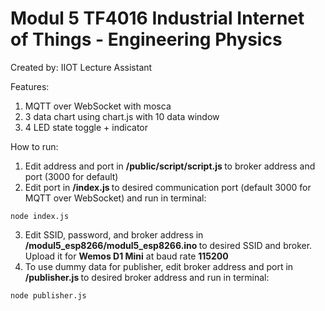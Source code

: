 # Modul 5 TF4016 Industrial Internet of Things - Engineering Physics #
Created by: IIOT Lecture Assistant

Features:
1. MQTT over WebSocket with mosca
2. 3 data chart using chart.js with 10 data window
3. 4 LED state toggle + indicator

How to run:
1. Edit address and port in <b> /public/script/script.js </b> to broker address and port (3000 for default)
2. Edit port in <b> /index.js </b> to desired communication port (default 3000 for MQTT over WebSocket) and run in terminal:
```
node index.js
```
3. Edit SSID, password, and broker address in <b> /modul5_esp8266/modul5_esp8266.ino </b> to desired SSID and broker. Upload it for <b>Wemos D1 Mini</b> at baud rate <b>115200</b>
4. To use dummy data for publisher, edit broker address and port in <b> /publisher.js </b> to desired broker address and run in terminal:
```
node publisher.js
```
